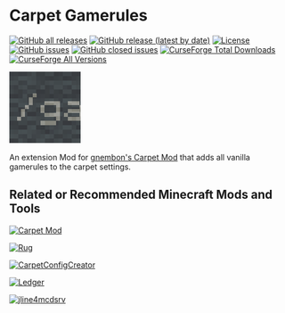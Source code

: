 # Carpet Gamerules

[![GitHub all releases](https://img.shields.io/github/downloads/RubixDev/CarpetGamerules/total)](https://github.com/RubixDev/CarpetGamerules/releases)
[![GitHub release (latest by date)](https://img.shields.io/github/downloads/RubixDev/CarpetGamerules/latest/total)](https://github.com/RubixDev/CarpetGamerules/releases/latest)
[![License](https://img.shields.io/github/license/RubixDev/CarpetGamerules)](https://github.com/RubixDev/CarpetGamerules/blob/main/LICENSE)
[![GitHub issues](https://img.shields.io/github/issues/RubixDev/CarpetGamerules)](https://github.com/RubixDev/CarpetGamerules/issues)
[![GitHub closed issues](https://img.shields.io/github/issues-closed/RubixDev/CarpetGamerules)](https://github.com/RubixDev/CarpetGamerules/issues?q=is%3Aissue+is%3Aclosed)
[![CurseForge Total Downloads](http://cf.way2muchnoise.eu/full_504123_downloads.svg)](https://www.curseforge.com/minecraft/mc-mods/carpetgamerules/files)
[![CurseForge All Versions](http://cf.way2muchnoise.eu/versions/For%20MC_504123_all.svg)](https://www.curseforge.com/minecraft/mc-mods/carpetgamerules)

![Icon](https://raw.githubusercontent.com/RubixDev/CarpetGamerules/main/src/main/resources/assets/carpetgamerules/icon.png)

An extension Mod for [gnembon's Carpet Mod](https://github.com/gnembon/fabric-carpet) that adds all vanilla gamerules to the carpet settings.

## Related or Recommended Minecraft Mods and Tools

[![Carpet Mod](https://github-readme-stats.vercel.app/api/pin/?username=gnembon&repo=fabric-carpet&theme=dracula&show_owner=true)](https://github.com/gnembon/fabric-carpet)

[![Rug](https://github-readme-stats.vercel.app/api/pin/?username=RubixDev&repo=Rug&theme=dracula&show_owner=true)](https://github.com/RubixDev/Rug)

[![CarpetConfigCreator](https://github-readme-stats.vercel.app/api/pin/?username=RubixDev&repo=CarpetConfigCreator&theme=dracula&show_owner=true)](https://github.com/RubixDev/CarpetConfigCreator)

[![Ledger](https://github-readme-stats.vercel.app/api/pin/?username=QuiltServerTools&repo=Ledger&theme=dracula&show_owner=true)](https://github.com/QuiltServerTools/Ledger)

[![jline4mcdsrv](https://github-readme-stats.vercel.app/api/pin/?username=chirs241097&repo=jline4mcdsrv&theme=dracula&show_owner=true)](https://github.com/chirs241097/jline4mcdsrv)

